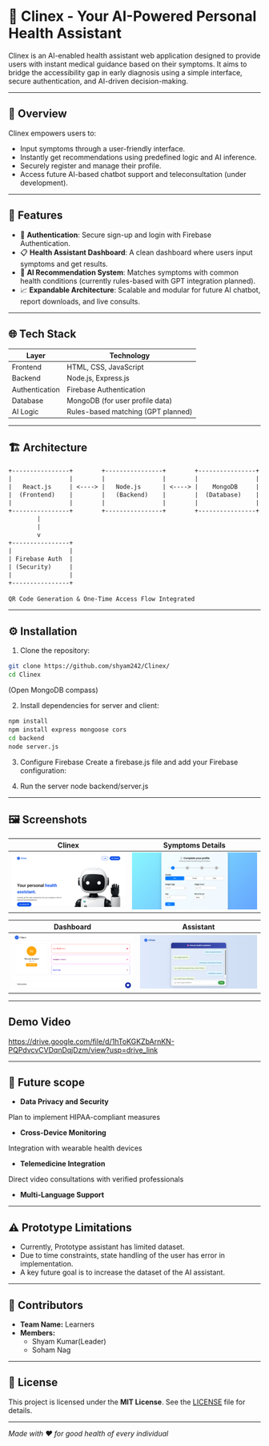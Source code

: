 # 🤖 Clinex - Your AI-Powered Personal Health Assistant

Clinex is an AI-enabled health assistant web application designed to provide users with instant medical guidance based on their symptoms. It aims to bridge the accessibility gap in early diagnosis using a simple interface, secure authentication, and AI-driven decision-making.

---

## 🚀 Overview

Clinex empowers users to:
- Input symptoms through a user-friendly interface.
- Instantly get recommendations using predefined logic and AI inference.
- Securely register and manage their profile.
- Access future AI-based chatbot support and teleconsultation (under development).

---

## 🧩 Features

- 🔐 **Authentication**: Secure sign-up and login with Firebase Authentication.
- 📋 **Health Assistant Dashboard**: A clean dashboard where users input symptoms and get results.
- 🧠 **AI Recommendation System**: Matches symptoms with common health conditions (currently rules-based with GPT integration planned).
- 📈 **Expandable Architecture**: Scalable and modular for future AI chatbot, report downloads, and live consults.

---

## 🌐 Tech Stack

| Layer         | Technology                       |
|---------------|----------------------------------|
| Frontend      | HTML, CSS, JavaScript            |
| Backend       | Node.js, Express.js              |
| Authentication| Firebase Authentication          |
| Database      | MongoDB (for user profile data)  |
| AI Logic      | Rules-based matching (GPT planned) |

---

## 🏗️ Architecture

```
+----------------+        +----------------+        +----------------+
|                |        |                |        |                |
|   React.js     | <----> |   Node.js      | <----> |    MongoDB     |
|  (Frontend)    |        |   (Backend)    |        |  (Database)    |
|                |        |                |        |                |
+----------------+        +----------------+        +----------------+
        |                 
        |                         
        v                         
+----------------+
|                |
| Firebase Auth  |
| (Security)     |
|                |
+----------------+

QR Code Generation & One-Time Access Flow Integrated
```

---

## ⚙️ Installation

1. Clone the repository:

```bash
git clone https://github.com/shyam242/Clinex/
cd Clinex
```
(Open MongoDB compass)

2. Install dependencies for server and client:

```bash
npm install
npm install express mongoose cors
cd backend
node server.js
```

3. Configure Firebase
Create a firebase.js file and add your Firebase configuration:

4. Run the server
node backend/server.js
--- 

## 🖼️ Screenshots

| Clinex         | Symptoms Details      |
|----------------------|----------------------|
| ![Clinex](Clinex.png) | ![Symptoms Detail](symptoms.png) 

| Dashboard   | Assistant  |
|----------------------|----------------------|
| ![Dashboard](Dashboard.png) | ![Assitant](Assistant.png) |

---

## Demo Video
https://drive.google.com/file/d/1hToKGKZbArnKN-PQPdvcvCVDqnDqjDzm/view?usp=drive_link

---

## 🚀 Future scope
- **Data Privacy and Security**

Plan to implement HIPAA-compliant measures

- **Cross-Device Monitoring**

Integration with wearable health devices

- **Telemedicine Integration**

Direct video consultations with verified professionals

- **Multi-Language Support**

---

  ## ⚠️ Prototype Limitations

- Currently, Prototype assistant has limited dataset.
- Due to time constraints, state handling of the user has error in implementation.
- A key future goal is to increase the dataset of the AI assistant.

---

## 👥 Contributors

- **Team Name:** Learners  
- **Members:**  
  - Shyam Kumar(Leader)
  - Soham Nag

---

## 📄 License

This project is licensed under the **MIT License**. See the [LICENSE](LICENSE) file for details.

---

*Made with ❤️ for good health of every individual*


